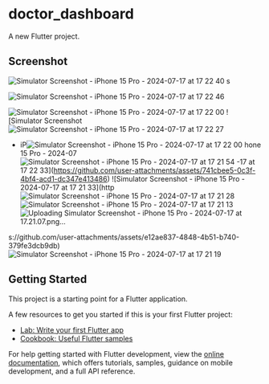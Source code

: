 # doctor_dashboard

A new Flutter project.

## Screenshot

![Simulator Screenshot - iPhone 15 Pro - 2024-07-17 at 17 22 40](https://github.com/user-attachments/assets/03ca6e35-2f53-4d6a-b085-2271d55534c1)
s

![Simulator Screenshot - iPhone 15 Pro - 2024-07-17 at 17 22 46](https://github.com/user-attachments/assets/02eb68d8-f00c-46ec-8305-1851d9728d3c)

![Simulator Screenshot - iPhone 15 Pro - 2024-07-17 at 17 22 00](https://github.com/user-attachments/assets/b616aaaf-2c47-4ae6-b68a-fe0f1ecf4f6f)
![Simulator Screenshot![Simulator Screenshot - iPhone 15 Pro - 2024-07-17 at 17 22 27](https://github.com/user-attachments/assets/5089ec7f-b99c-4fa1-89f9-cabedd03708c)
 - iP![Simulator Screenshot - iPhone 15 Pro - 2024-07-17 at 17 22 00](https://github.com/user-attachments/assets/87834759-56ee-4e2d-b8cb-4862e5b64415)
hone 15 Pro - 2024-07![Simulator Screenshot - iPhone 15 Pro - 2024-07-17 at 17 21 54](https://github.com/user-attachments/assets/8056d4c7-7370-4d67-9259-96f7e3f9eafe)
-17 at 17 22 33](https://github.com/user-attachments/assets/741cbee5-0c3f-4bf4-acd1-dc347e413486)
![Simulator Screenshot - iPhone 15 Pro - 2024-07-17 at 17 21 33](http![Simulator Screenshot - iPhone 15 Pro - 2024-07-17 at 17 21 28](https://github.com/user-attachments/assets/555eaa71-e71e-43bf-bce6-a23bdc8f80c5)![Simulator Screenshot - iPhone 15 Pro - 2024-07-17 at 17 21 13](https://github.com/user-attachments/assets/e641ec27-215b-4837-8045-a6e6b07214b0)![Uploading Simulator Screenshot - iPhone 15 Pro - 2024-07-17 at 17.21.07.png…]()


s://github.com/user-attachments/assets/e12ae837-4848-4b51-b740-379fe3dcb9db)![Simulator Screenshot - iPhone 15 Pro - 2024-07-17 at 17 21 19](https://github.com/user-attachments/assets/3af2a996-4497-42de-9cae-1054ada41980)




## Getting Started

This project is a starting point for a Flutter application.

A few resources to get you started if this is your first Flutter project:

- [Lab: Write your first Flutter app](https://docs.flutter.dev/get-started/codelab)
- [Cookbook: Useful Flutter samples](https://docs.flutter.dev/cookbook)

For help getting started with Flutter development, view the
[online documentation](https://docs.flutter.dev/), which offers tutorials,
samples, guidance on mobile development, and a full API reference.
